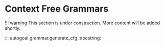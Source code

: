 # Context Free Grammars

!!! warning
    This section is under construction. More content will be added shortly.

::: autogoal.grammar.generate_cfg
    :docstring:
